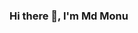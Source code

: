 ### Hi there 👋, I'm Md Monu

<!--
**MMonu01/MMonu01** is a ✨ _special_ ✨ repository because its `README.md` (this file) appears on your GitHub profile.

Here are some ideas to get you started:

- 🔭 I’m currently working on ...
 🌱 I’m currently learning MERN STACK
- 👯 I’m looking to collaborate on ...
- 🤔 I’m looking for help with ...
- 💬 Ask me about HTML,CSS,JavaScript,React JS,Redux,nodejs,expressjs,mongodb
- 📫 How to reach me: mdmonu2021@gmail.com
- 😄 Pronouns: ...
- ⚡ Fun fact: ...
-->
